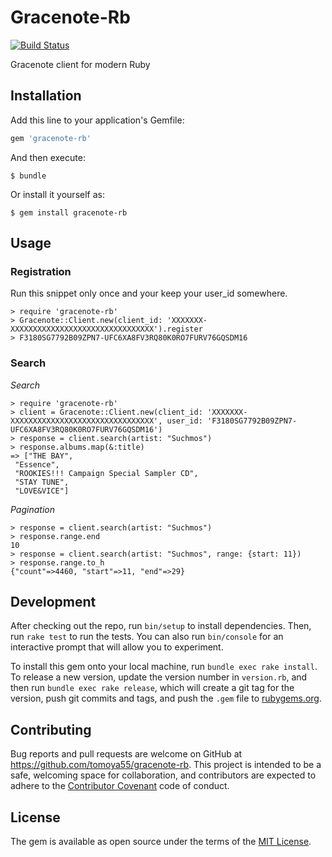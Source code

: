 # Gracenote-Rb

[![Build Status](https://travis-ci.org/tomoya55/gracenote-rb.svg?branch=master)](https://travis-ci.org/tomoya55/gracenote-rb)

Gracenote client for modern Ruby

## Installation

Add this line to your application's Gemfile:

```ruby
gem 'gracenote-rb'
```

And then execute:

    $ bundle

Or install it yourself as:

    $ gem install gracenote-rb

## Usage

### Registration

Run this snippet only once and your keep your user_id somewhere.

```
> require 'gracenote-rb'
> Gracenote::Client.new(client_id: 'XXXXXXX-XXXXXXXXXXXXXXXXXXXXXXXXXXXXXXXX').register
> F3180SG7792B09ZPN7-UFC6XA8FV3RQ80K0RO7FURV76GQSDM16
```

### Search

_Search_

```
> require 'gracenote-rb'
> client = Gracenote::Client.new(client_id: 'XXXXXXX-XXXXXXXXXXXXXXXXXXXXXXXXXXXXXXXX', user_id: 'F3180SG7792B09ZPN7-UFC6XA8FV3RQ80K0RO7FURV76GQSDM16')
> response = client.search(artist: "Suchmos")
> response.albums.map(&:title)
=> ["THE BAY",
 "Essence",
 "ROOKIES!!! Campaign Special Sampler CD",
 "STAY TUNE",
 "LOVE&VICE"]
```

_Pagination_

```
> response = client.search(artist: "Suchmos")
> response.range.end
10
> response = client.search(artist: "Suchmos", range: {start: 11})
> response.range.to_h
{"count"=>4460, "start"=>11, "end"=>29}
```

## Development

After checking out the repo, run `bin/setup` to install dependencies. Then, run `rake test` to run the tests. You can also run `bin/console` for an interactive prompt that will allow you to experiment.

To install this gem onto your local machine, run `bundle exec rake install`. To release a new version, update the version number in `version.rb`, and then run `bundle exec rake release`, which will create a git tag for the version, push git commits and tags, and push the `.gem` file to [rubygems.org](https://rubygems.org).

## Contributing

Bug reports and pull requests are welcome on GitHub at https://github.com/tomoya55/gracenote-rb. This project is intended to be a safe, welcoming space for collaboration, and contributors are expected to adhere to the [Contributor Covenant](http://contributor-covenant.org) code of conduct.


## License

The gem is available as open source under the terms of the [MIT License](http://opensource.org/licenses/MIT).
